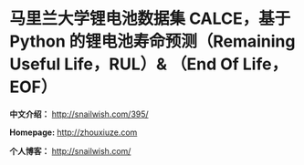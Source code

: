 # 马里兰大学锂电池数据集 CALCE，基于 Python 的锂电池寿命预测（Remaining Useful Life，RUL）& （End Of Life，EOF）

**中文介绍：** http://snailwish.com/395/

**Homepage:** http://zhouxiuze.com

**个人博客：** http://snailwish.com/
